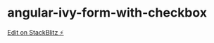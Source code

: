 # angular-ivy-form-with-checkbox

[Edit on StackBlitz ⚡️](https://stackblitz.com/edit/angular-ivy-form-with-checkbox)